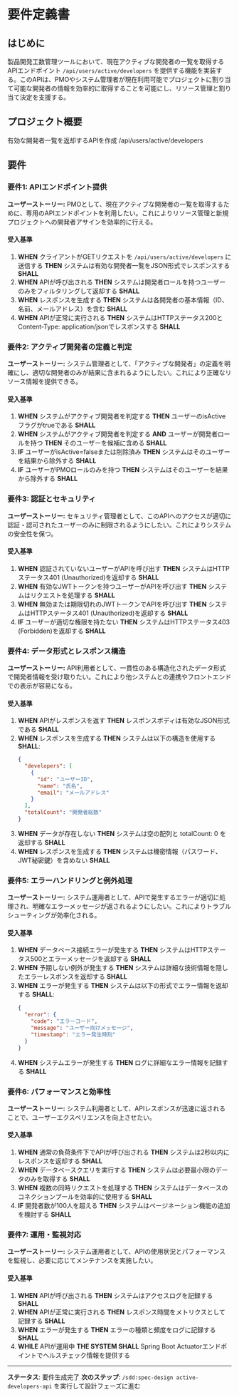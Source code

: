 # 要件定義書

## はじめに
製品開発工数管理ツールにおいて、現在アクティブな開発者の一覧を取得するAPIエンドポイント `/api/users/active/developers` を提供する機能を実装する。このAPIは、PMOやシステム管理者が現在利用可能でプロジェクトに割り当て可能な開発者の情報を効率的に取得することを可能にし、リソース管理と割り当て決定を支援する。

## プロジェクト概要
有効な開発者一覧を返却するAPIを作成 /api/users/active/developers

## 要件

### 要件1: APIエンドポイント提供
**ユーザーストーリー:** PMOとして、現在アクティブな開発者の一覧を取得するために、専用のAPIエンドポイントを利用したい。これによりリソース管理と新規プロジェクトへの開発者アサインを効率的に行える。

#### 受入基準
1. **WHEN** クライアントがGETリクエストを `/api/users/active/developers` に送信する **THEN** システムは有効な開発者一覧をJSON形式でレスポンスする **SHALL**
2. **WHEN** APIが呼び出される **THEN** システムは開発者ロールを持つユーザーのみをフィルタリングして返却する **SHALL**
3. **WHEN** レスポンスを生成する **THEN** システムは各開発者の基本情報（ID、名前、メールアドレス）を含む **SHALL**
4. **WHEN** APIが正常に実行される **THEN** システムはHTTPステータス200とContent-Type: application/jsonでレスポンスする **SHALL**

### 要件2: アクティブ開発者の定義と判定
**ユーザーストーリー:** システム管理者として、「アクティブな開発者」の定義を明確にし、適切な開発者のみが結果に含まれるようにしたい。これにより正確なリソース情報を提供できる。

#### 受入基準
1. **WHEN** システムがアクティブ開発者を判定する **THEN** ユーザーのisActiveフラグがtrueである **SHALL**
2. **WHEN** システムがアクティブ開発者を判定する **AND** ユーザーが開発者ロールを持つ **THEN** そのユーザーを候補に含める **SHALL**
3. **IF** ユーザーがisActive=falseまたは削除済み **THEN** システムはそのユーザーを結果から除外する **SHALL**
4. **IF** ユーザーがPMOロールのみを持つ **THEN** システムはそのユーザーを結果から除外する **SHALL**

### 要件3: 認証とセキュリティ
**ユーザーストーリー:** セキュリティ管理者として、このAPIへのアクセスが適切に認証・認可されたユーザーのみに制限されるようにしたい。これによりシステムの安全性を保つ。

#### 受入基準
1. **WHEN** 認証されていないユーザーがAPIを呼び出す **THEN** システムはHTTPステータス401 (Unauthorized)を返却する **SHALL**
2. **WHEN** 有効なJWTトークンを持つユーザーがAPIを呼び出す **THEN** システムはリクエストを処理する **SHALL**
3. **WHEN** 無効または期限切れのJWTトークンでAPIを呼び出す **THEN** システムはHTTPステータス401 (Unauthorized)を返却する **SHALL**
4. **IF** ユーザーが適切な権限を持たない **THEN** システムはHTTPステータス403 (Forbidden)を返却する **SHALL**

### 要件4: データ形式とレスポンス構造
**ユーザーストーリー:** API利用者として、一貫性のある構造化されたデータ形式で開発者情報を受け取りたい。これにより他システムとの連携やフロントエンドでの表示が容易になる。

#### 受入基準
1. **WHEN** APIがレスポンスを返す **THEN** レスポンスボディは有効なJSON形式である **SHALL**
2. **WHEN** レスポンスを生成する **THEN** システムは以下の構造を使用する **SHALL**:
   ```json
   {
     "developers": [
       {
         "id": "ユーザーID",
         "name": "氏名",
         "email": "メールアドレス"
       }
     ],
     "totalCount": "開発者総数"
   }
   ```
3. **WHEN** データが存在しない **THEN** システムは空の配列と totalCount: 0 を返却する **SHALL**
4. **WHEN** レスポンスを生成する **THEN** システムは機密情報（パスワード、JWT秘密鍵）を含めない **SHALL**

### 要件5: エラーハンドリングと例外処理
**ユーザーストーリー:** システム運用者として、APIで発生するエラーが適切に処理され、明確なエラーメッセージが返されるようにしたい。これによりトラブルシューティングが効率化される。

#### 受入基準
1. **WHEN** データベース接続エラーが発生する **THEN** システムはHTTPステータス500とエラーメッセージを返却する **SHALL**
2. **WHEN** 予期しない例外が発生する **THEN** システムは詳細な技術情報を隠したエラーレスポンスを返却する **SHALL**
3. **WHEN** エラーが発生する **THEN** システムは以下の形式でエラー情報を返却する **SHALL**:
   ```json
   {
     "error": {
       "code": "エラーコード",
       "message": "ユーザー向けメッセージ",
       "timestamp": "エラー発生時刻"
     }
   }
   ```
4. **WHEN** システムエラーが発生する **THEN** ログに詳細なエラー情報を記録する **SHALL**

### 要件6: パフォーマンスと効率性
**ユーザーストーリー:** システム利用者として、APIレスポンスが迅速に返されることで、ユーザーエクスペリエンスを向上させたい。

#### 受入基準
1. **WHEN** 通常の負荷条件下でAPIが呼び出される **THEN** システムは2秒以内にレスポンスを返却する **SHALL**
2. **WHEN** データベースクエリを実行する **THEN** システムは必要最小限のデータのみを取得する **SHALL**
3. **WHEN** 複数の同時リクエストを処理する **THEN** システムはデータベースのコネクションプールを効率的に使用する **SHALL**
4. **IF** 開発者数が100人を超える **THEN** システムはページネーション機能の追加を検討する **SHALL**

### 要件7: 運用・監視対応
**ユーザーストーリー:** システム運用者として、APIの使用状況とパフォーマンスを監視し、必要に応じてメンテナンスを実施したい。

#### 受入基準
1. **WHEN** APIが呼び出される **THEN** システムはアクセスログを記録する **SHALL**
2. **WHEN** APIが正常に実行される **THEN** レスポンス時間をメトリクスとして記録する **SHALL**
3. **WHEN** エラーが発生する **THEN** エラーの種類と頻度をログに記録する **SHALL**
4. **WHILE** APIが運用中 **THE SYSTEM SHALL** Spring Boot Actuatorエンドポイントでヘルスチェック情報を提供する

---
**ステータス**: 要件生成完了
**次のステップ**: `/sdd:spec-design active-developers-api` を実行して設計フェーズに進む
